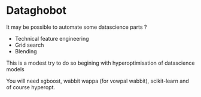 # Dataghobot

It may be possible to automate some datascience parts ?

* Technical feature engineering
* Grid search
* Blending

This is a modest try to do so begining with hyperoptimisation of datascience models

You will need xgboost, wabbit wappa (for vowpal wabbit), scikit-learn and of course hyperopt.
